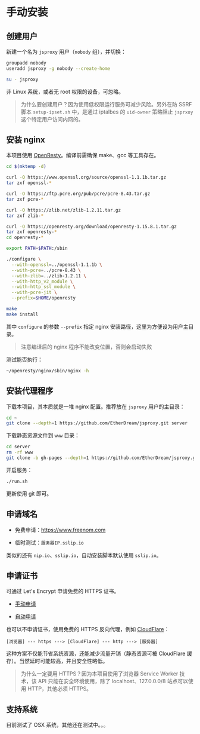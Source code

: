 # 手动安装

## 创建用户

新建一个名为 `jsproxy` 用户（`nobody` 组），并切换：

```bash
groupadd nobody
useradd jsproxy -g nobody --create-home

su - jsproxy
```

非 Linux 系统，或者无 root 权限的设备，可忽略。

> 为什么要创建用户？因为使用低权限运行服务可减少风险。另外在防 SSRF 脚本 `setup-ipset.sh` 中，是通过 iptalbes 的 `uid-owner` 策略阻止 `jsprxoy` 这个特定用户访问内网的。


## 安装 nginx

本项目使用 [OpenResty](https://openresty.org/en/)。编译前需确保 make、gcc 等工具存在。

```bash
cd $(mktemp -d)

curl -O https://www.openssl.org/source/openssl-1.1.1b.tar.gz
tar zxf openssl-*

curl -O https://ftp.pcre.org/pub/pcre/pcre-8.43.tar.gz
tar zxf pcre-*

curl -O https://zlib.net/zlib-1.2.11.tar.gz
tar zxf zlib-*

curl -O https://openresty.org/download/openresty-1.15.8.1.tar.gz
tar zxf openresty-*
cd openresty-*

export PATH=$PATH:/sbin

./configure \
  --with-openssl=../openssl-1.1.1b \
  --with-pcre=../pcre-8.43 \
  --with-zlib=../zlib-1.2.11 \
  --with-http_v2_module \
  --with-http_ssl_module \
  --with-pcre-jit \
  --prefix=$HOME/openresty

make
make install
```

其中 `configure` 的参数 `--prefix` 指定 nginx 安装路径，这里为方便设为用户主目录。

> 注意编译后的 nginx 程序不能改变位置，否则会启动失败

测试能否执行：

```bash
~/openresty/nginx/sbin/nginx -h
```


## 安装代理程序

下载本项目，其本质就是一堆 nginx 配置。推荐放在 `jsproxy` 用户的主目录：

```bash
cd ~
git clone --depth=1 https://github.com/EtherDream/jsproxy.git server
```

下载静态资源文件到 `www` 目录：

```bash
cd server
rm -rf www
git clone -b gh-pages --depth=1 https://github.com/EtherDream/jsproxy.git www
```

开启服务：

```bash
./run.sh
```

更新使用 git 即可。


## 申请域名

* 免费申请：https://www.freenom.com

* 临时测试：`服务器IP.sslip.io`

类似的还有 `nip.io`、`sslip.io`，自动安装脚本默认使用 `sslip.io`。


## 申请证书

可通过 Let's Encrypt 申请免费的 HTTPS 证书。

* [手动申请](cert-manual.md)

* [自动申请](cert-auto.md)

也可以不申请证书，使用免费的 HTTPS 反向代理，例如 [CloudFlare](https://www.cloudflare.com/)：

```text
[浏览器] --- https ---> [CloudFlare] --- http ---> [服务器]
```

这种方案不仅能节省系统资源，还能减少流量开销（静态资源可被 CloudFlare 缓存）。当然延时可能较高，并且安全性略低。

> 为什么一定要用 HTTPS？因为本项目使用了浏览器 Service Worker 技术，该 API 只能在安全环境使用，除了 localhost、127.0.0.0/8 站点可以使用 HTTP，其他必须 HTTPS。


## 支持系统

目前测试了 OSX 系统，其他还在测试中。。。
